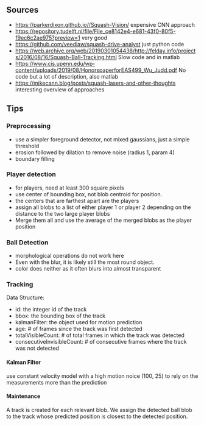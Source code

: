 ## Sources

- <https://parkerdixon.github.io//Squash-Vision/> expensive CNN approach
- <https://repository.tudelft.nl/file/File_ce8142e4-e681-43f0-80f5-f9ec6c2ae975?preview=1> very good
- <https://github.com/veedlaw/squash-drive-analyst> just python code
- <https://web.archive.org/web/20190301054438/http://felday.info/projects/2016/08/16/Squash-Ball-Tracking.html>  Slow code and in matlab
- <https://www.cis.upenn.edu/wp-content/uploads/2019/08/HonorspaperforEAS499_Wu_Judd.pdf>  No code but a lot of description, also matlab
- <https://mikecann.blog/posts/squash-lasers-and-other-thoughts> interesting overview of approaches

## Tips

### Preprocessing

- use a simpler foreground detector, not mixed gaussians, just a simple threshold
- erosion followed by dilation to remove noise (radius 1, param 4)
- boundary filling

### Player detection

- for players, need at least 300 square pixels
- use center of bounding box, not blob centroid for position.
- the centers that are farthest apart are the players
- assign all blobs to a list of either player 1 or player 2 depending on the distance to the two large player blobs
- Merge them all and use the average of the merged blobs as the player position

### Ball Detection

- morphological operations do not work here
- Even with the blur, it is likely still the most round object.
- color does neither as it often blurs into almost transparent

### Tracking

Data Structure:

- id: the integer id of the track
- bbox: the bounding box of the track
- kalmanFilter: the object used for motion prediction
- age: # of frames since the track was first detected
- totalVisibleCount: # of total frames in which the track was detected
- consecutiveInvisibleCount: # of consecutive frames where the track was not detected

#### Kalman Filter

use constant velocity model with a high motion noice (100, 25) to rely on the measurements more than the prediction

#### Maintenance

A track is created for each relevant blob.
We assign the detected ball blob to the track whose predicted position is closest to the detected position.

